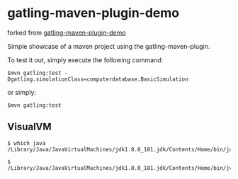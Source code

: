 gatling-maven-plugin-demo
=========================

forked from [gatling-maven-plugin-demo](https://github.com/gatling/gatling-maven-plugin-demo)

Simple showcase of a maven project using the gatling-maven-plugin.

To test it out, simply execute the following command:

    $mvn gatling:test -Dgatling.simulationClass=computerdatabase.BasicSimulation

or simply:

    $mvn gatling:test

## VisualVM
```
$ which java
/Library/Java/JavaVirtualMachines/jdk1.8.0_181.jdk/Contents/Home/bin/java

$ /Library/Java/JavaVirtualMachines/jdk1.8.0_181.jdk/Contents/Home/bin/jvisualvm
```